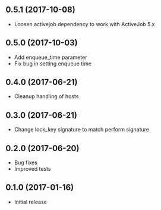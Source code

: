 ## 0.5.1 (2017-10-08)

- Loosen activejob dependency to work with ActiveJob 5.x

## 0.5.0 (2017-10-03)

- Add enqueue_time parameter
- Fix bug in setting enqueue time

## 0.4.0 (2017-06-21)

- Cleanup handling of hosts

## 0.3.0 (2017-06-21)

- Change lock_key signature to match perform signature

## 0.2.0 (2017-06-20)

- Bug fixes
- Improved tests

## 0.1.0 (2017-01-16)

- Initial release
